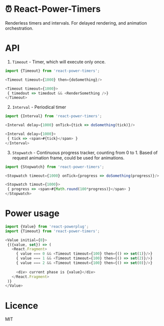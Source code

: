 ⏰ React-Power-Timers
======
Renderless timers and intervals. For delayed rendering, and animation orchestration.


# API

1. `Timeout` - Timer, which will execute only once.
```js
import {Timeout} from 'react-power-timers';

<Timeout timeout={1000} then={doSomething}/>

<Timeout timeout={1000}>
 { timedout => timedout && <RenderSomething />}
</Timeout>
```

2. `Interval` - Periodical timer
```js
import {Interval} from 'react-power-timers';

<Interval delay={1000} onTick={tick => doSomething(tick)}/>

<Interval delay={1000}>
 { tick => <span>#{tick}</span> }
</Interval> 
```

3. `Stopwatch` - Continuous progress tracker, counting from 0 to 1.
Based of request animation frame, could be used for animations.
```js
import {Stopwatch} from 'react-power-timers';

<Stopwatch timeout={1000} onTick={progress => doSomething(progress)}/>

<Stopwatch timout={1000}>
 { progress => <span>#{Math.round(100*progress)}</span> }
</Stopwatch> 
```

# Power usage

```js
import {Value} from 'react-powerplug';
import {Timeout} from 'react-power-timers';

<Value initial={0}>
 {({value, set}) => (
   <React.Fragment>
     { value === 0 && <Timeout timeout={100} then={() => set(1)}/>}
     { value === 1 && <Timeout timeout={100} then={() => set(2)}/>}
     { value === 2 && <Timeout timeout={100} then={() => set(0)}/>}
     
     <div> current phase is {value}</div>
   </React.Fragment>
 )}
</Value> 
```

# Licence
 MIT